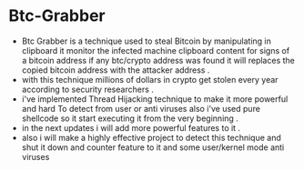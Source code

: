 # Btc-Grabber
* Btc Grabber is a technique used to steal Bitcoin by manipulating in clipboard it monitor the infected machine clipboard content for signs of a bitcoin address if any btc/crypto address was found it will replaces the copied bitcoin address with the attacker address .
* with this technique millions of dollars in crypto get stolen every year according to security researchers .
* i've implemented Thread Hijacking technique to make it more powerful and hard To detect from user or anti viruses also i've used pure shellcode so it start executing it from the very beginning .
* in the next updates i will add more powerful features to it .
* also i will make a highly effective project to detect this technique and shut it down and counter feature to it and some user/kernel mode anti viruses
